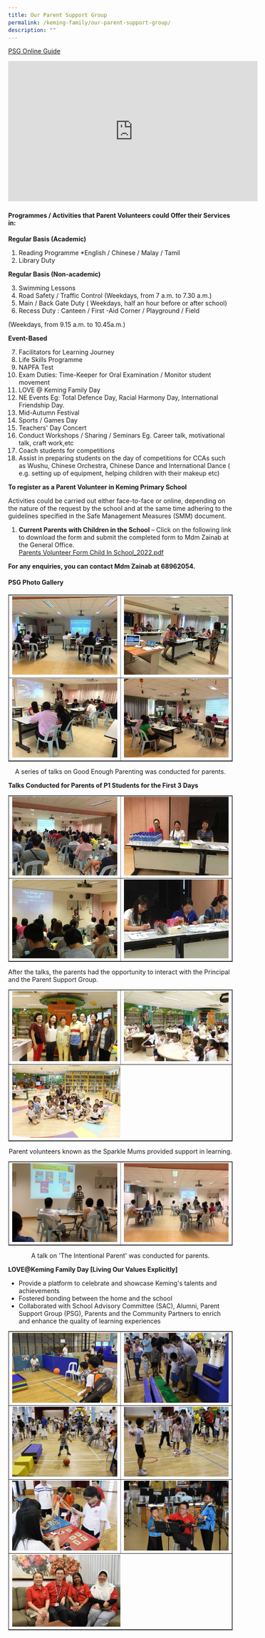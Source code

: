 ```yaml
---
title: Our Parent Support Group
permalink: /keming-family/our-parent-support-group/
description: ""
---
```

<p><a href="/files/PSG%20Online%20Guide.pdf" target="_blank" rel="noopener">PSG Online Guide</a></p>
<iframe width="560" height="315" src="https://www.youtube.com/embed/KaSJQ8XSatc" title="PSG Members" frameborder="0" allow="accelerometer; autoplay; clipboard-write; encrypted-media; gyroscope; picture-in-picture" allowfullscreen></iframe>
<h4><strong>Programmes / Activities that Parent Volunteers&nbsp;could Offer their Services in:</strong></h4>
<p><strong>Regular Basis (Academic)</strong></p>
<ol>
<li>Reading Programme *English / Chinese / Malay / Tamil</li>
<li>Library Duty</li>
</ol>
<p><strong>Regular Basis (Non-academic)</strong></p>
<ol start="3">
<li>Swimming Lessons</li>
<li>Road Safety / Traffic Control (Weekdays, from 7 a.m. to 7.30 a.m.)</li>
<li>Main / Back Gate Duty ( Weekdays, half an hour before or after school)</li>
<li>Recess Duty : Canteen / First -Aid Corner / Playground / Field</li>
</ol>
<p>(Weekdays, from 9.15 a.m. to 10.45a.m.)</p>
<p><strong>Event-Based</strong></p>
<ol start="7">
<li>Facilitators for Learning Journey</li>
<li>Life Skills Programme</li>
<li>NAPFA Test</li>
<li>Exam Duties: Time-Keeper for Oral Examination / Monitor student movement</li>
<li>LOVE @ Keming Family Day</li>
<li>NE Events Eg: Total Defence Day, Racial Harmony Day, International Friendship Day.</li>
<li>Mid-Autumn Festival</li>
<li>Sports / Games Day</li>
<li>Teachers' Day Concert</li>
<li>Conduct Workshops / Sharing / Seminars Eg. Career talk, motivational talk, craft work,etc</li>
<li>Coach students for competitions</li>
<li>Assist in preparing students on the day of competitions for CCAs such as Wushu, Chinese Orchestra, Chinese Dance and International Dance ( e.g. setting up of equipment, helping children with their makeup etc)</li>
</ol>
<p><strong>To register as a Parent Volunteer in Keming Primary School</strong></p>
<p>Activities could be carried out either face-to-face or online, depending on the nature of the request by the school and at the same time adhering to the guidelines specified in the Safe Management Measures (SMM) document.</p>
<ol>
<li><strong>Current Parents with Children in the School</strong> &ndash; Click on the following link to download the form and submit the completed form to Mdm Zainab at the General Office.<br /><a href="/files/Parents%20Volunteer%20Form%20%20Child%20In%20School_2022.pdf">Parents Volunteer Form Child In School_2022.pdf</a></li>
</ol>
<p><strong>For any enquiries, you can contact Mdm Zainab at 68962054.</strong></p>
<h4><strong>PSG Photo Gallery</strong></h4>
<table style="border-collapse: collapse; width: 100%;" border="1">
<tbody>
<tr>
<td style="width: 50%;"><img src="/images/psg1.jpeg"></td>
<td style="width: 50%;"><img src="/images/psg2.jpeg"></td>
</tr>
<tr>
<td style="width: 50%;"><img src="/images/psg3.jpeg"></td>
<td style="width: 50%;"><img src="/images/psg4.jpeg"></td>
</tr>
</tbody>
</table>
<p style="text-align: center;">A series of talks on Good Enough Parenting was conducted for parents.</p>
<p><strong>Talks Conducted for Parents of P1 Students for the First 3 Days</strong></p>
<table style="border-collapse: collapse; width: 100%;" border="1">
<tbody>
<tr>
<td style="width: 50%;"><img src="/images/psg5.jpeg"></td>
<td style="width: 50%;"><img src="/images/psg6.jpeg"></td>
</tr>
<tr>
<td style="width: 50%;"><img src="/images/psg7.jpeg"></td>
<td style="width: 50%;"><img src="/images/psg8.jpeg"></td>
</tr>
</tbody>
</table>
<p>After the talks, the parents had the opportunity to interact with the Principal and the Parent Support Group.</p>
<table style="border-collapse: collapse; width: 100%;" border="1">
<tbody>
<tr>
<td style="width: 50%;"><img src="/images/psg9.jpeg"></td>
<td style="width: 50%;"><img src="/images/psg10.jpeg"></td>
</tr>
<tr>
<td colspan = "2" ><img style="width: 50%;" src="/images/psg11.jpeg"></td>
</tr>
</tbody>
</table>
<p style="text-align: center;">Parent volunteers known as the Sparkle Mums provided support in learning.</p>
<table style="border-collapse: collapse; width: 100%;" border="1">
<tbody>
<tr>
<td style="width: 50%;"><img src="/images/psg12.jpeg"></td>
<td style="width: 50%;"><img src="/images/psg13.jpeg"></td>
</tr>
</tbody>
</table>
<p style="text-align: center;">A talk on 'The Intentional Parent' was conducted for parents.</p>
<p><strong>LOVE@Keming Family Day [Living Our Values Explicitly]</strong></p>
<ul>
<li>Provide a platform to celebrate and showcase Keming's talents and achievements</li>
<li>Fostered bonding between the home and the school</li>
<li>Collaborated with School Advisory Committee (SAC), Alumni, Parent Support Group (PSG), Parents and the Community Partners to enrich and enhance the quality of learning experiences</li>
</ul>
<table style="border-collapse: collapse; width: 100%;" border="1">
<tbody>
<tr>
<td style="width: 50%;"><img src="/images/psg14.jpeg"></td>
<td style="width: 50%;"><img src="/images/psg15.jpeg"></td>
</tr>
<tr>
<td style="width: 50%;"><img src="/images/psg16.jpeg"></td>
<td style="width: 50%;"><img src="/images/psg17.jpeg"></td>
</tr>
<tr>
<td style="width: 50%;"><img src="/images/psg18.jpeg"></td>
<td style="width: 50%;"><img src="/images/psg19.jpeg"></td>
</tr>
<tr>
<td colspan = "2" ><img style="width: 50%;" src="/images/psg20.jpeg"></td>
</tr>
</tbody>
</table>